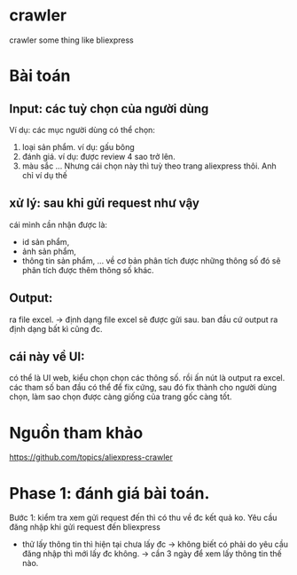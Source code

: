 # crawler
crawler some thing like bliexpress

# Bài toán
## Input: các tuỳ chọn của người dùng
Ví dụ: các mục người dùng có thể chọn:
1. loại sản phẩm. ví dụ: gấu bông 
2. đánh giá. ví dụ: được review 4 sao trở lên.
3. màu sắc
...
Nhưng cái chọn này thì tuỳ theo trang aliexpress thôi. Anh chỉ ví dụ thế
## xử lý: sau khi gửi request như vậy
cái mình cần nhận được là:
- id sản phẩm,
- ảnh sản phẩm,
- thông tin sản phẩm,
...
về cơ bản phân tích được những thông số đó sẽ phân tích được thêm thông số khác.

## Output:
ra file excel.
-> định dạng file excel sẽ được gửi sau.
ban đầu cứ output ra định dạng bất kì cũng đc.

## cái này về UI:
có thể là UI web, kiểu chọn chọn các thông số. rồi ấn nút là output ra excel.
các tham số ban đầu có thể để fix cứng, sau đó fix thành cho người dùng chọn, làm sao chọn được càng giống của trang gốc càng tốt.

# Nguồn tham khảo
https://github.com/topics/aliexpress-crawler

# Phase 1: đánh giá bài toán.
Bước 1: kiểm tra xem gửi request đến thì có thu về đc kết quả ko.
Yêu cầu đăng nhập khi gửi request đến bliexpress
- thử lấy thông tin thì hiện tại chưa lấy đc
-> không biết có phải do yêu cầu đăng nhập thì mới lấy đc không.
-> cần 3 ngày để xem lấy thông tin thế nào.
